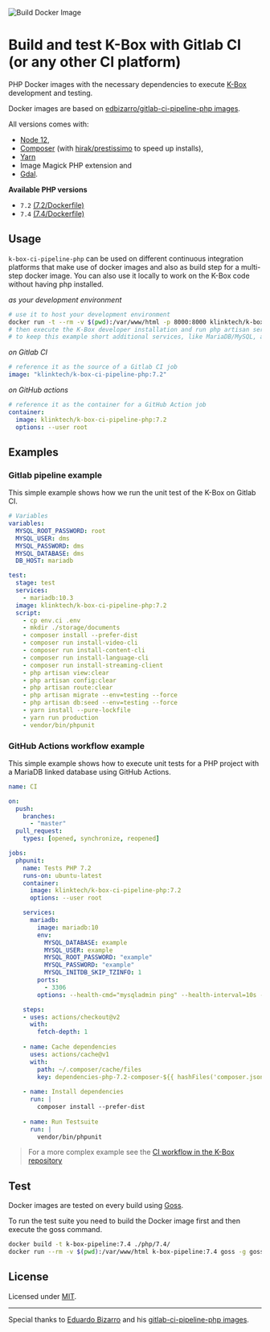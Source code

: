 ![Build Docker Image](https://github.com/k-box/k-box-ci-pipeline-php/workflows/Build%20Docker%20Image/badge.svg)

# Build and test K-Box with Gitlab CI (or any other CI platform)

PHP Docker images with the necessary dependencies to execute [K-Box](https://github.com/k-box/k-box) development and testing.

Docker images are based on [edbizarro/gitlab-ci-pipeline-php images](https://hub.docker.com/r/edbizarro/gitlab-ci-pipeline-php/).

All versions comes with:

- [Node 12](https://nodejs.org/en/), 
- [Composer](https://getcomposer.org/) (with [hirak/prestissimo](https://github.com/hirak/prestissimo) to speed up installs),
- [Yarn](https://yarnpkg.com)
- Image Magick PHP extension and
- [Gdal](https://gdal.org/).

**Available PHP versions**

- `7.2` [(7.2/Dockerfile)](https://github.com/k-box/k-box-ci-pipeline-php/blob/master/php/7.2/Dockerfile)
- `7.4` [(7.4/Dockerfile)](https://github.com/k-box/k-box-ci-pipeline-php/blob/master/php/7.4/Dockerfile)

## Usage

`k-box-ci-pipeline-php` can be used on different continuous integration platforms that make use of docker images 
and also as build step for a multi-step docker image. You can also use it locally to work on the K-Box code
without having php installed.

_as your development environment_

```bash
# use it to host your development environment
docker run -t --rm -v $(pwd):/var/www/html -p 8000:8000 klinktech/k-box-ci-pipeline-php:7.2 bash
# then execute the K-Box developer installation and run php artisan serve
# to keep this example short additional services, like MariaDB/MySQL, are not linked
```

_on Gitlab CI_

```yaml
# reference it as the source of a Gitlab CI job
image: "klinktech/k-box-ci-pipeline-php:7.2"
```

_on GitHub actions_

```yaml
# reference it as the container for a GitHub Action job
container:
  image: klinktech/k-box-ci-pipeline-php:7.2
  options: --user root 
```

## Examples

### Gitlab pipeline example

This simple example shows how we run the unit test of the K-Box on Gitlab CI.

```yaml
# Variables
variables:
  MYSQL_ROOT_PASSWORD: root
  MYSQL_USER: dms
  MYSQL_PASSWORD: dms
  MYSQL_DATABASE: dms
  DB_HOST: mariadb

test:
  stage: test
  services:
    - mariadb:10.3
  image: klinktech/k-box-ci-pipeline-php:7.2
  script:
    - cp env.ci .env
    - mkdir ./storage/documents
    - composer install --prefer-dist
    - composer run install-video-cli
    - composer run install-content-cli
    - composer run install-language-cli
    - composer run install-streaming-client
    - php artisan view:clear
    - php artisan config:clear
    - php artisan route:clear
    - php artisan migrate --env=testing --force
    - php artisan db:seed --env=testing --force
    - yarn install --pure-lockfile
    - yarn run production
    - vendor/bin/phpunit
```

### GitHub Actions workflow example

This simple example shows how to execute unit tests for a PHP project with 
a MariaDB linked database using GitHub Actions.

```yaml
name: CI

on: 
  push:
    branches: 
      - "master"
  pull_request:
    types: [opened, synchronize, reopened]

jobs:
  phpunit:
    name: Tests PHP 7.2
    runs-on: ubuntu-latest
    container: 
      image: klinktech/k-box-ci-pipeline-php:7.2
      options: --user root 

    services:
      mariadb:
        image: mariadb:10
        env:
          MYSQL_DATABASE: example
          MYSQL_USER: example
          MYSQL_ROOT_PASSWORD: "example"
          MYSQL_PASSWORD: "example"
          MYSQL_INITDB_SKIP_TZINFO: 1
        ports:
          - 3306
        options: --health-cmd="mysqladmin ping" --health-interval=10s --health-timeout=5s --health-retries=3

    steps:
    - uses: actions/checkout@v2
      with:
        fetch-depth: 1
    
    - name: Cache dependencies
      uses: actions/cache@v1
      with:
        path: ~/.composer/cache/files
        key: dependencies-php-7.2-composer-${{ hashFiles('composer.json') }}
      
    - name: Install dependencies
      run: |
        composer install --prefer-dist
        
    - name: Run Testsuite
      run: |
        vendor/bin/phpunit
```

> For a more complex example see the 
[CI workflow in the K-Box repository](https://github.com/k-box/k-box/blob/master/.github/workflows/ci.yml)

## Test

Docker images are tested on every build using [Goss](https://github.com/aelsabbahy/goss).

To run the test suite you need to build the Docker image first and then execute the goss
command.

```bash
docker build -t k-box-pipeline:7.4 ./php/7.4/
docker run --rm -v $(pwd):/var/www/html k-box-pipeline:7.4 goss -g goss.yml v
```

## License

Licensed under [MIT](./LICENSE).


--------

Special thanks to [Eduardo Bizarro](https://github.com/edbizarro) and
his [gitlab-ci-pipeline-php images](https://hub.docker.com/r/edbizarro/gitlab-ci-pipeline-php/).
